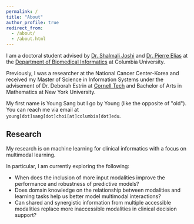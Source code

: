 ```yaml
---
permalink: /
title: "About"
author_profile: true
redirect_from: 
  - /about/
  - /about.html
---
```


I am a doctoral student advised by [Dr. Shalmali Joshi](https://reaim-lab.github.io/shalmalijoshi.html) and [Dr. Pierre Elias](https://members.dbmi.columbia.edu/CRADLE/) at the [Department of Biomedical Informatics](https://www.dbmi.columbia.edu/) at Columbia University.

Previously, I was a researcher at the National Cancer Center-Korea and received my Master of Science in Information Systems under the advisement of Dr. Deborah Estrin at [Cornell Tech](https://tech.cornell.edu/programs/masters-programs/jacobs-technion-cornell-dual-ms-health-tech/) and Bachelor of Arts in Mathematics at New York University.

My first name is Young Sang but I go by Young (like the opposite of "old"). You can reach me via email at `young[dot]sang[dot]choi[at]columbia[dot]edu`.

## Research
My research is on machine learning for clinical informatics with a focus on multimodal learning.

In particular, I am currently exploring the following:

- When does the inclusion of more input modalities improve the performance and robustness of predictive models?
- Does domain knowledge on the relationship between modalities and learning tasks help us better model multimodal interactions?
- Can shared and synergistic information from multiple accessible modalities replace more inaccessible modalities in clinical decision support?
